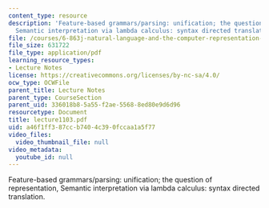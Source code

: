 ```yaml
---
content_type: resource
description: 'Feature-based grammars/parsing: unification; the question of representation,
  Semantic interpretation via lambda calculus: syntax directed translation.'
file: /courses/6-863j-natural-language-and-the-computer-representation-of-knowledge-spring-2003/a46f1ff387ccb7404c390fccaa1a5f77_lecture1103.pdf
file_size: 631722
file_type: application/pdf
learning_resource_types:
- Lecture Notes
license: https://creativecommons.org/licenses/by-nc-sa/4.0/
ocw_type: OCWFile
parent_title: Lecture Notes
parent_type: CourseSection
parent_uid: 336018b8-5a55-f2ae-5568-8ed80e9d6d96
resourcetype: Document
title: lecture1103.pdf
uid: a46f1ff3-87cc-b740-4c39-0fccaa1a5f77
video_files:
  video_thumbnail_file: null
video_metadata:
  youtube_id: null
---
```

Feature-based grammars/parsing: unification; the question of representation, Semantic interpretation via lambda calculus: syntax directed translation.